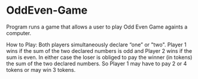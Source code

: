 # OddEven-Game
Program runs  a game that allows a user to play Odd Even Game againts a computer.

How to Play:
Both players simultaneously declare “one” or "two". Player 1 wins if the sum of the two declared numbers is odd and Player 2 wins if the sum is even. In either case the loser is obliged to pay the winner (in tokens) the sum of the two declared numbers. So Player 1 may have to pay 2 or 4 tokens or may win 3 tokens.
